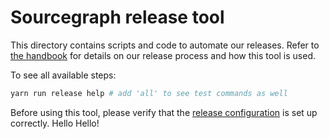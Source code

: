# Sourcegraph release tool

This directory contains scripts and code to automate our releases. Refer to
[the handbook](https://about.sourcegraph.com/handbook/engineering/releases) for details
on our release process and how this tool is used.

To see all available steps:

```sh
yarn run release help # add 'all' to see test commands as well
```

Before using this tool, please verify that the [release configuration](./release-config.jsonc)
is set up correctly.
Hello Hello!
